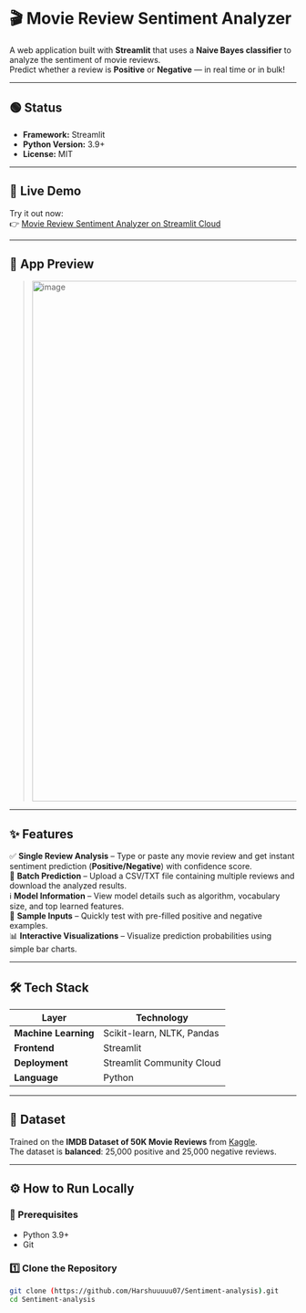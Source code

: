 # 🎬 Movie Review Sentiment Analyzer

A web application built with **Streamlit** that uses a **Naive Bayes classifier** to analyze the sentiment of movie reviews.  
Predict whether a review is **Positive** or **Negative** — in real time or in bulk!

---

## 🟢 Status
- **Framework:** Streamlit  
- **Python Version:** 3.9+  
- **License:** MIT  

---

## 🚀 Live Demo
Try it out now:  
👉 [Movie Review Sentiment Analyzer on Streamlit Cloud]([https://your-app-url.streamlit.app](https://sentiment-analysis-09.streamlit.app/))  


---

## 📸 App Preview
> <img width="1899" height="912" alt="image" src="https://github.com/user-attachments/assets/68199c16-8dde-4de0-b1a5-fb6eb4facc9f" />


---

## ✨ Features

✅ **Single Review Analysis** – Type or paste any movie review and get instant sentiment prediction (**Positive/Negative**) with confidence score.  
📂 **Batch Prediction** – Upload a CSV/TXT file containing multiple reviews and download the analyzed results.  
ℹ️ **Model Information** – View model details such as algorithm, vocabulary size, and top learned features.  
🧩 **Sample Inputs** – Quickly test with pre-filled positive and negative examples.  
📊 **Interactive Visualizations** – Visualize prediction probabilities using simple bar charts.

---

## 🛠️ Tech Stack

| Layer | Technology |
|-------|-------------|
| **Machine Learning** | Scikit-learn, NLTK, Pandas |
| **Frontend** | Streamlit |
| **Deployment** | Streamlit Community Cloud |
| **Language** | Python |

---

## 💾 Dataset

Trained on the **IMDB Dataset of 50K Movie Reviews** from [Kaggle](https://www.kaggle.com/datasets/lakshmi25npathi/imdb-dataset-of-50k-movie-reviews).  
The dataset is **balanced**: 25,000 positive and 25,000 negative reviews.

---

## ⚙️ How to Run Locally

### 🧩 Prerequisites
- Python 3.9+
- Git

### 1️⃣ Clone the Repository
```bash
git clone (https://github.com/Harshuuuuu07/Sentiment-analysis).git
cd Sentiment-analysis

